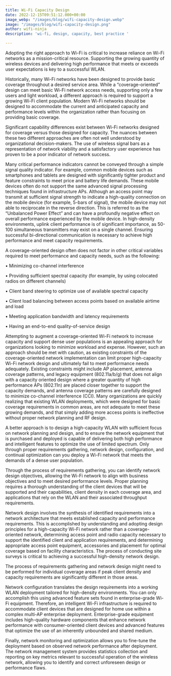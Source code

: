 ```yaml
---
title: Wi-Fi Capacity Design
date: 2022-12-15T09:51:12.000+00:00
image_webp: "/images/blog/wifi-capacity-design.webp"
image: "/images/blog/wifi-capacity-design.png"
author: wifi-ninja
description: 'wi-fi, design, capacity, best practice '

---
```

Adopting the right approach to Wi-Fi is critical to increase reliance on Wi-Fi networks as a mission-critical resource. Supporting the growing quantity of wireless devices and delivering high performance that meets or exceeds user expectations is key to a successful WLAN.

Historically, many Wi-Fi networks have been designed to provide basic coverage throughout a desired service area. While a “coverage-oriented” design can meet basic Wi-Fi network access needs, supporting only a few users and light workload, a different approach is required to support a growing Wi-Fi client population. Modern Wi-Fi networks should be designed to accommodate the current and anticipated capacity and performance levels within the organization rather than focusing on providing basic coverage.

Significant capability differences exist between Wi-Fi networks designed for coverage versus those designed for capacity. The nuances between these two different approaches are often not well understood by organizational decision-makers. The use of wireless signal bars as a representation of network viability and a satisfactory user experience has proven to be a poor indicator of network success.

Many critical performance indicators cannot be conveyed through a simple signal quality indicator. For example, common mobile devices such as smartphones and tablets are designed with significantly tighter product and feature constraints to meet price and battery life demands. These mobile devices often do not support the same advanced signal processing techniques found in infrastructure APs. Although an access point may transmit at sufficient signal strength to indicate a high-quality connection on the mobile device (for example, 5-bars of signal), the mobile device may not able to reciprocate in the reverse direction. This is referred to as the “Unbalanced Power Effect” and can have a profoundly negative effect on overall performance experienced by the mobile device. In high-density environments, uplink client performance is of significant importance, as 50-100 simultaneous transmitters may exist on a single channel. Ensuring successful bi-directional communication is necessary to achieve high performance and meet capacity requirements.

A coverage-oriented design often does not factor in other critical variables required to meet performance and capacity needs, such as the following:

• Minimizing co-channel interference

• Providing sufficient spectral capacity (for example, by using colocated radios on different channels)

• Client band steering to optimize use of available spectral capacity

• Client load balancing between access points based on available airtime and load

• Meeting application bandwidth and latency requirements

• Having an end-to-end quality-of-service design

Attempting to augment a coverage-oriented Wi-Fi network to increase capacity and support dense user populations is an appealing approach for organizations looking to minimize workload and expense. However, such an approach should be met with caution, as existing constraints of the coverage-oriented network implementation can limit proper high-capacity Wi-Fi network design and ultimately fail to meet performance needs adequately. Existing constraints might include AP placement, antenna coverage patterns, and legacy equipment (802.11a/b/g) that does not align with a capacity oriented design where a greater quantity of high performance APs (802.11n) are placed closer together to support the capacity demands, and antenna coverage patterns are carefully designed to minimize co-channel interference (CCI). Many organizations are quickly realizing that existing WLAN deployments, which were designed for basic coverage requirements in common areas, are not adequate to meet these growing demands, and that simply adding more access points is ineffective without proper network planning and RF design.

A better approach is to design a high-capacity WLAN with sufficient focus on network planning and design, and to ensure the network equipment that is purchased and deployed is capable of delivering both high performance and intelligent features to optimize the use of limited spectrum. Only through proper requirements gathering, network design, configuration, and continual optimization can you deploy a Wi-Fi network that meets the demands of a dense user population.

Through the process of requirements gathering, you can identify network design objectives, allowing the Wi-Fi network to align with business objectives and to meet desired performance levels. Proper planning requires a thorough understanding of the client devices that will be supported and their capabilities, client density in each coverage area, and applications that rely on the WLAN and their associated throughput requirements.

Network design involves the synthesis of identified requirements into a network architecture that meets established capacity and performance requirements. This is accomplished by understanding and adopting design principles for a high-capacity Wi-Fi network rather than a coverage-oriented network, determining access point and radio capacity necessary to support the identified client and application requirements, and determining appropriate access point equipment, accessories and placement for optimal coverage based on facility characteristics. The process of conducting site surveys is critical to achieving a successful high-density network design.

The process of requirements gathering and network design might need to be performed for individual coverage areas if peak client density and capacity requirements are significantly different in those areas.

Network configuration translates the design requirements into a working WLAN deployment tailored for high-density environments. You can only accomplish this using advanced feature sets found in enterprise-grade Wi-Fi equipment. Therefore, an intelligent Wi-Fi infrastructure is required to accommodate client devices that are designed for home use within a complex multi-AP enterprise deployment. Enterprise-grade equipment includes high-quality hardware components that enhance network performance with consumer-oriented client devices and advanced features that optimize the use of an inherently unbounded and shared medium.

Finally, network monitoring and optimization allows you to fine-tune the deployment based on observed network performance after deployment. The network management system provides statistics collection and reporting on key metrics relevant to successful operation of the wireless network, allowing you to identify and correct unforeseen design or performance flaws.